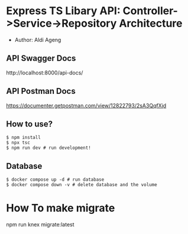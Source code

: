 # Express TS Libary API: Controller->Service->Repository Architecture

- Author: Aldi Ageng

## API Swagger Docs
http://localhost:8000/api-docs/

## API Postman Docs
https://documenter.getpostman.com/view/12822793/2sA3QqfXjd

## How to use?
```
$ npm install
$ npx tsc
$ npm run dev # run development!
```

## Database

```
$ docker compose up -d # run database
$ docker compose down -v # delete database and the volume
```

# How To make migrate
npm run knex migrate:latest
